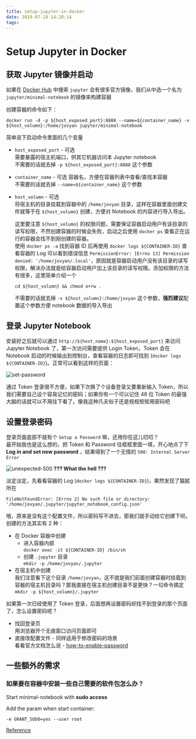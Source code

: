 ```yaml
---
title: setup-jupyter-in-docker
date: 2019-07-10 14:20:14
tags:
---
```


# Setup Jupyter in Docker

## 获取 Jupyter 镜像并启动
如果在 [Docker Hub](https://hub.docker.com/r/jupyter) 中搜索 `jupyter` 会有很多官方镜像，我们从中选一个名为 `jupyter/minimal-notebook` 的镜像来构建容器
<!-- more -->
创建容器的命令如下：

```shell
docker run -d -p ${host_exposed_port}:8888 --name=${container_name} -v ${host_volumn}:/home/jovyan jupyter/minimal-notebook
```
简单说下启动命令里面的几个变量
* `host_exposed_port` - 可选  
    需要暴露的宿主机端口，供其它机器访问本 Jupyter notebook  
    不需要的话就去掉 `-p ${host_exposed_port}:8888` 这个参数
* `container_name` - 可选
    容器名，方便在容器列表中查看/查找本容器  
    不需要的话就去掉 `--name=${container_name}` 这个参数
* `host_volumn` - 可选  
    将宿主机的目录挂载到容器中的 `/home/jovyan` 目录，这样在容器里面创建文件就等于在 `${host_volumn}` 创建，方便对 Notebook 的内容进行导入导出。

    这里要注意 `${host_volumn}` 的权限问题，需要保证容器启动用户有该目录的读写权限，不然创建容器的时候会失败，启动之后使用 `docker ps` 查看正在运行的容器会找不到刚创建的容器。  
    使用 `docker ps -a` 找到容器 ID 后再使用 `docker logs ${CONTAINER-ID}` 查看容器的 Log 可以看到错误信息 `PermissionError: [Errno 13] Permission denied: '/home/jovyan/.local'`，原因就是容器启动用户没有该目录的读写权限，解决办法就是给容器启动用户加上该目录的读写权限。添加权限的方法有很多，这里简单介绍一个
    ```shell
    cd ${host_volumn} && chmod o+rw .
    ```

    不需要的话就去掉 `-v ${host_volumn}:/home/jovyan` 这个参数，**强烈建议**配置这个参数方便 notebook 数据的导入导出

## 登录 Jupyter Notebook
安装好之后就可以通过 `http://${host_name}:${host_exposed_port}` 来访问 Jupyter Notebook 了，第一次访问需要提供 Login Token，Token 会在 Notebook 启动的时候输出到控制台，查看容器的日志即可找到 (`docker logs ${CONTAINER-ID}`)。正常可以看到这样的页面：

![set-password](set-password.png)

通过 Token 登录很不方便，如果下次换了个设备登录又要重新输入 Token，所以我们需要自己设个容易记忆的密码；如果你有一个可以记住 48 位 Token 的最强大脑的话就可以不用往下看了。像我这种凡夫俗子还是规规矩矩用密码吧

## 设置登录密码
登录页面底部不就有个 `Setup a Password` 嘛，还用你在这儿叨叨？  
最开始我也是这么想的，把 Token 和 Password 往框框里面一填，开心地点了下 **Log in and set new password** ，结果得到了一个无情的 `500: Internal Server Error`

![unexpected-500](unexpected-500.png)
**??? What the hell ???**
 
淡定淡定，先看看容器的 Log (`docker logs ${CONTAINER-ID}`)，果然发现了猫腻所在
```shell
FileNotFoundError: [Errno 2] No such file or directory: '/home/jovyan/.jupyter/jupyter_notebook_config.json'
```
哦，原来是没有这个配置文件，所以密码写不进去，那我们就手动给它创建下呗。  
创建的方法其实有 2 种：
* 在 Docker 容器中创建  
    * 进入容器内部  
        `docker exec -it ${CONTAINER-ID} /bin/sh`
    * 创建 `.jupyter` 目录  
        `mkdir -p /home/jovyan/.jupyter`
* 在宿主机中创建  
    我们注意看下这个目录 `/home/jovyan`，这不就是我们前面创建容器时挂载到容器的宿主机目录吗？那我直接在宿主机创建目录不是更快？一句命令搞定  
    `mkdir -p ${host_volumn}/.jupyter`

如果第一次已经使用了 Token 登录，后面想再设置密码却找不到登录的那个页面了，怎么设置密码呢？
* 找回登录页  
    用浏览器开个无痕窗口访问页面即可
* 直接改配置文件 - 同样适用于修改密码的场景  
    看看官方文档怎么说 - [how-to-enable-password](https://jupyter-notebook.readthedocs.io/en/stable/public_server.html)

## 一些额外的需求

### 如果要在容器中安装一些自己需要的软件包怎么办？
Start minimal-notebook with **sudo access**

Add the param when start container:
```shell
-e GRANT_SUDO=yes --user root
```
[Reference](https://github.com/kubeflow/kubeflow/issues/425)
